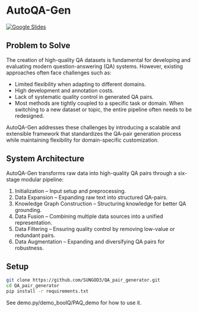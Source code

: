 # AutoQA-Gen

[![Google Slides](https://img.shields.io/badge/Google%20Slides-Presentation-blue?logo=google-slides&logoColor=white)](https://docs.google.com/presentation/d/1Ga9ogwiEXKRqdqsDmR9rGu8m2F2ue6CkTfkjj6or3L4/edit?usp=sharing)



## Problem to Solve

The creation of high-quality QA datasets is fundamental for developing and evaluating modern question-answering (QA) systems.
However, existing approaches often face challenges such as:

- Limited flexibility when adapting to different domains.
- High development and annotation costs.
- Lack of systematic quality control in generated QA pairs.
- Most methods are tightly coupled to a specific task or domain. When switching to a new dataset or topic, the entire pipeline often needs to be redesigned.

AutoQA-Gen addresses these challenges by introducing a scalable and extensible framework that standardizes the QA-pair generation process while maintaining flexibility for domain-specific customization.


## System Architecture

AutoQA-Gen transforms raw data into high-quality QA pairs through a six-stage modular pipeline:

1. Initialization – Input setup and preprocessing.
2. Data Expansion – Expanding raw text into structured QA-pairs.
3. Knowledge Graph Construction – Structuring knowledge for better QA grounding.
4. Data Fusion – Combining multiple data sources into a unified representation.
5. Data Filtering – Ensuring quality control by removing low-value or redundant pairs.
6. Data Augmentation – Expanding and diversifying QA pairs for robustness.


## Setup
```bash
git clone https://github.com/SUNGOD3/QA_pair_generator.git
cd QA_pair_generator
pip install -r requirements.txt
```

See demo.py/demo_boolQ/PAQ_demo for how to use it.